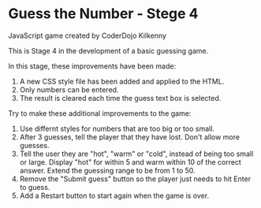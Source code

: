# Guess the Number - Stege 4
JavaScript game created by CoderDojo Kilkenny

This is Stage 4 in the development of a basic guessing game.

In this stage, these improvements have been made:

1. A new CSS style file has been added and applied to the HTML.
2. Only numbers can be entered.
3. The result is cleared each time the guess text box is selected.

Try to make these additional improvements to the game:

1. Use differnt styles for numbers that are too big or too small.
2. After 3 guesses, tell the player that they have lost. Don't allow more guesses.
3. Tell the user they are "hot", "warm" or "cold", instead of being too small or large. Display "hot" for within 5 and warm within 10 of the correct answer. Extend the guessing range to be from 1 to 50.
4. Remove the "Submit guess" button so the player just needs to hit Enter to guess.
5. Add a Restart button to start again when the game is over.

